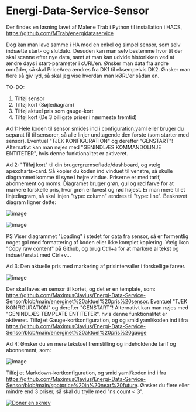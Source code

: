 # Energi-Data-Service-Sensor

Der findes en løsning lavet af Malene Trab i Python til installation i HACS, https://github.com/MTrab/energidataservice

Dog kan man lave samme i HA med en enkel og simpel sensor, som selv indsætte start- og slutdato. Desuden kan man selv bestemme hvor tit der skal scanne efter nye data, samt at man kan udvide historikken ved at ændre days i start-parameter i cURL'en. Ønsker man data fra andre områder, så skal PriceArea ændres fra DK1 til eksempelvis DK2. Ønsker man flere så giv lyd, så skal jeg vise hvordan man kØRL'er sådan en.

TO-DO:
1) Tilføj sensor
2) Tilføj kort (Søjlediagram)
3) Tilføj aktuel pris som gauge-kort
4) Tilføj kort (De 3 billigste priser i nærmeste fremtid)

Ad 1:
Hele koden til sensor smides ind i configuration.yaml eller bruger du separat fil til sensorer, så alle linjer undtagende den første (som starter med sensor). Eventuel "TJEK KONFIGURATION" og derefter "GENSTART"! Alternativt kan man nøjes med "GENINDLÆS KOMMANDOLINJE ENTITETER", hvis denne funktionalitet er aktiveret.

Ad 2:
"Tilføj kort" til din brugergrænseflade/dashboard, og vælg apexcharts-card. Så kopier du koden ind vinduet til venstre, så skulle diagrammet komme til syne i højre vindue. Priserne er med tarif, abonnement og moms. Diagramet bruger grøn, gul og rød farve for at markere forskelle pris, hvor grøn er lavest og rød højest. Er man mere til et linjediagram, så skal linjen "type: column" ændres til "type: line". Beskrevet diagram ligner dette:

![image](https://user-images.githubusercontent.com/103023823/183419890-0737c639-06cf-4959-8c0c-ecc75de36407.png)

![image](https://user-images.githubusercontent.com/103023823/189534752-a431daf2-fab4-454d-b315-f1037b5b599a.png)

PS
Viser diagrammet "Loading" i stedet for data fra sensor, så er formentlig noget gal med formattering af koden eller ikke komplet kopiering. Vælg ikon "Copy raw content" på Github, og brug Ctrl+a for at markere al tekst og indsæt/erstat med Ctrl+v...

Ad 3:
Den aktuelle pris med markering af prisintervaller i forskellige farver.

![image](https://user-images.githubusercontent.com/103023823/206850966-839c8d47-3994-4e18-aadd-fbddf7ee01e8.png)

Der skal laves en sensor til kortet, og det er en template, som: https://github.com/MaximusClavius/Energi-Data-Service-Sensor/blob/main/energinet%20aktuel%20pris%20sensor. Eventuel "TJEK KONFIGURATION" og derefter "GENSTART"! Alternativt kan man nøjes med "GENINDLÆS TEMPLATE ENTITETER", hvis denne funktionalitet er aktiveret. Tilføj et Gauge-kortkonfiguration, og og smid yaml/koden ind i fra https://github.com/MaximusClavius/Energi-Data-Service-Sensor/blob/main/energinet%20aktuel%20pris%20gauge

Ad 4:
Ønsker du en mere tekstuel fremstilling og indeholdende tarif og abonnement, som:

![image](https://user-images.githubusercontent.com/103023823/189045731-00e8d17b-dbb0-4f1b-ad4d-960e3adfaa0e.png)

Tilføj et Markdown-kortkonfiguration, og smid yaml/koden ind i fra https://github.com/MaximusClavius/Energi-Data-Service-Sensor/blob/main/spotprice%20in%20near%20future. Ønsker du flere eller mindre end 3 priser, så skal du trylle med "ns.count < 3".

<a href="https://www.paypal.com/donate/?hosted_button_id=NNUF56TVFMJXY"><img src="https://www.paypalobjects.com/da_DK/DK/i/btn/btn_donateCC_LG.gif" alt="Doner en skræv"></a>
